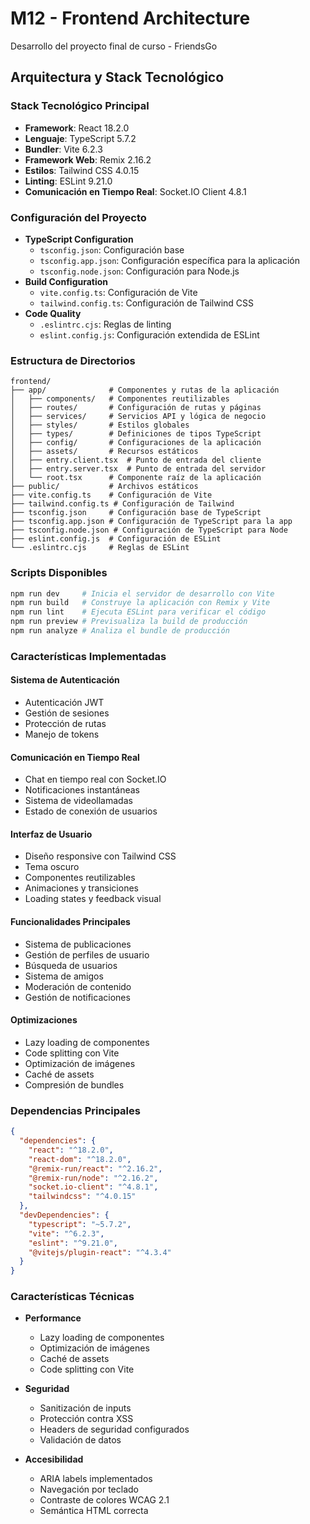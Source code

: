 # M12 - Frontend Architecture
Desarrollo del proyecto final de curso - FriendsGo

## Arquitectura y Stack Tecnológico

### Stack Tecnológico Principal
- **Framework**: React 18.2.0
- **Lenguaje**: TypeScript 5.7.2
- **Bundler**: Vite 6.2.3
- **Framework Web**: Remix 2.16.2
- **Estilos**: Tailwind CSS 4.0.15
- **Linting**: ESLint 9.21.0
- **Comunicación en Tiempo Real**: Socket.IO Client 4.8.1

### Configuración del Proyecto
- **TypeScript Configuration**
  - `tsconfig.json`: Configuración base
  - `tsconfig.app.json`: Configuración específica para la aplicación
  - `tsconfig.node.json`: Configuración para Node.js
- **Build Configuration**
  - `vite.config.ts`: Configuración de Vite
  - `tailwind.config.ts`: Configuración de Tailwind CSS
- **Code Quality**
  - `.eslintrc.cjs`: Reglas de linting
  - `eslint.config.js`: Configuración extendida de ESLint

### Estructura de Directorios
```
frontend/
├── app/              # Componentes y rutas de la aplicación
│   ├── components/   # Componentes reutilizables
│   ├── routes/       # Configuración de rutas y páginas
│   ├── services/     # Servicios API y lógica de negocio
│   ├── styles/       # Estilos globales
│   ├── types/        # Definiciones de tipos TypeScript
│   ├── config/       # Configuraciones de la aplicación
│   ├── assets/       # Recursos estáticos
│   ├── entry.client.tsx  # Punto de entrada del cliente
│   ├── entry.server.tsx  # Punto de entrada del servidor
│   └── root.tsx      # Componente raíz de la aplicación
├── public/           # Archivos estáticos
├── vite.config.ts    # Configuración de Vite
├── tailwind.config.ts # Configuración de Tailwind
├── tsconfig.json     # Configuración base de TypeScript
├── tsconfig.app.json # Configuración de TypeScript para la app
├── tsconfig.node.json # Configuración de TypeScript para Node
├── eslint.config.js  # Configuración de ESLint
└── .eslintrc.cjs     # Reglas de ESLint
```

### Scripts Disponibles
```bash
npm run dev     # Inicia el servidor de desarrollo con Vite
npm run build   # Construye la aplicación con Remix y Vite
npm run lint    # Ejecuta ESLint para verificar el código
npm run preview # Previsualiza la build de producción
npm run analyze # Analiza el bundle de producción
```

### Características Implementadas

#### Sistema de Autenticación
- Autenticación JWT
- Gestión de sesiones
- Protección de rutas
- Manejo de tokens

#### Comunicación en Tiempo Real
- Chat en tiempo real con Socket.IO
- Notificaciones instantáneas
- Sistema de videollamadas
- Estado de conexión de usuarios

#### Interfaz de Usuario
- Diseño responsive con Tailwind CSS
- Tema oscuro
- Componentes reutilizables
- Animaciones y transiciones
- Loading states y feedback visual

#### Funcionalidades Principales
- Sistema de publicaciones
- Gestión de perfiles de usuario
- Búsqueda de usuarios
- Sistema de amigos
- Moderación de contenido
- Gestión de notificaciones

#### Optimizaciones
- Lazy loading de componentes
- Code splitting con Vite
- Optimización de imágenes
- Caché de assets
- Compresión de bundles

### Dependencias Principales
```json
{
  "dependencies": {
    "react": "^18.2.0",
    "react-dom": "^18.2.0",
    "@remix-run/react": "^2.16.2",
    "@remix-run/node": "^2.16.2",
    "socket.io-client": "^4.8.1",
    "tailwindcss": "^4.0.15"
  },
  "devDependencies": {
    "typescript": "~5.7.2",
    "vite": "^6.2.3",
    "eslint": "^9.21.0",
    "@vitejs/plugin-react": "^4.3.4"
  }
}
```

### Características Técnicas
- **Performance**
  - Lazy loading de componentes
  - Optimización de imágenes
  - Caché de assets
  - Code splitting con Vite

- **Seguridad**
  - Sanitización de inputs
  - Protección contra XSS
  - Headers de seguridad configurados
  - Validación de datos

- **Accesibilidad**
  - ARIA labels implementados
  - Navegación por teclado
  - Contraste de colores WCAG 2.1
  - Semántica HTML correcta
